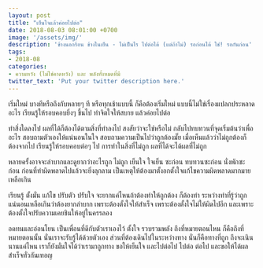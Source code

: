 ```yaml
---
layout: post
title: "เย็นใจแล้วค่อยไปต่อ"
date: 2018-08-03 08:01:00 +0700
image: '/assets/img/'
description: 'ข้างนอกร้อน ข้างในเย็น - ไม่เป็นไร ไปต่อได้ (แต่ถ้าไม่) รอก่อนได้ ใช่! รอกันก่อน'
tags:
- 2018-08
categories:
- ความหวัง (ไม่ใช่คาดหวัง) และ พลังทั้งหมดที่มี
twitter_text: 'Put your twitter description here.'
---
```

เริ่มใหม่ บางทีหรือถึงกับหลายๆ ที หรือทุกเช้าแบบนี้ ก็คือต้องเริ่มใหม่ แบบนี้ไม่ใช่เรื่องแปลกประหลาดอะไร เรียนรู้ให้รอบคอบยิ่งๆ ขึ้นไป ทำจิตใจให้สบาย แล้วค่อยไปต่อ

ทำสิ่งใดลงไป ผลที่ได้ก็ต้องได้ตามสิ่งที่ทำลงไป สงสัยว่าจะใช่หรือไม่ กลับไปทบทวนที่จุดเริ่มต้นว่าเพื่ออะไร สอบถามตัวเองให้แน่นอนในใจ สอบถามความเป็นไปว่าถูกต้องมั๊ย เมื่อเห็นแล้วว่าไม่ถูกต้องก็ต้องจากไป เรียนรู้ให้รอบคอบต่อๆ ไป การทำในสิ่งที่ไม่ถูก ผลที่ได้จะได้ผลที่ไม่ถูก

หลายครั้งอาจจะลำบากและดูยากว่าอะไรถูก ไม่ถูก เย็นใจ ใจเย็น ซะก่อน ทบทวนซะก่อน นั่งพักซะก่อน ก่อนที่ทำผิดพลาดไปแล้วจะยิ่งลุกลาม เป็นเหตุให้ต้องมาตั้งอกตั้งใจแก้ไขความผิดพลาดมากมายเหลือเกิน

เรียนรู้ ตั้งมั่น แก้ไข ปรับตัว ปรับใจ จะยากแค่ไหนถ้าต้องทำให้ถูกต้อง ก็ต้องทำ ระหว่างทำที่รู้ว่าถูก แน่นอนเหลือเกินว่าต้องยากลำบาก เพราะต้องตั้งใจให้สำเร็จ เพราะต้องตั้งใจไม่ให้ผิดไปอีก และเพราะต้องตั้งใจปรับความเคยชินให้อยู่ในครรลอง

อดทนและอ่อนโยน เป็นเพื่อนที่ดีกับตัวเราเองไว้ ตั้งใจ รวบรวมพลัง ถึงที่หมายตอนไหน ก็คือถึงที่หมายตอนนั้น นั่นเราจะรับรู้ได้ด้วยตัวเอง ส่วนที่ต้องเดินไปในระหว่างทาง นั่นก็คือทางที่ถูก ถึงจะเนินนานแค่ไหน เราก็ยังมั่นใจได้ว่าเรามาถูกทาง ขอให้เย็นใจ และไปต่อไป ไปต่อ ต่อไป และขอให้ได้ผลสำเร็จทั่วกันเทอญ
